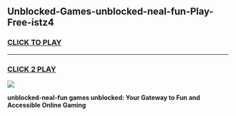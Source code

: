 
## Unblocked-Games-unblocked-neal-fun-Play-Free-istz4
<h3>
<a href="https://premium76.site?title=unblocked-neal-fun&ref=21A">CLICK TO PLAY</a></h3>
<hr>

<h3>
<a href="https://premium76.site?title=unblocked-neal-fun&ref=21A">CLICK 2 PLAY</a>
  
</h3>

<a href="https://premium76.site?title=unblocked-neal-fun&ref=21A"><img src="https://clearcache.store/games.png"></a>


**unblocked-neal-fun games unblocked: Your Gateway to Fun and Accessible Online Gaming**
